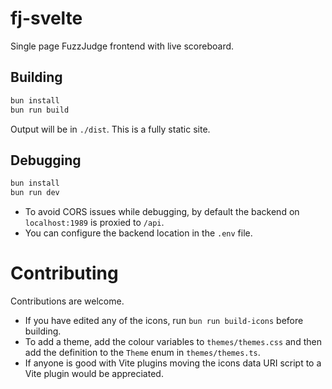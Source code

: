 # fj-svelte

Single page FuzzJudge frontend with live scoreboard.

## Building

```sh
bun install
bun run build
```
Output will be in `./dist`. This is a fully static site.

## Debugging

```sh
bun install
bun run dev
```
* To avoid CORS issues while debugging, by default the backend on `localhost:1989` is proxied to `/api`. 
* You can configure the backend location in the `.env` file.

# Contributing
Contributions are welcome.
* If you have edited any of the icons, run `bun run build-icons` before building.
* To add a theme, add the colour variables to `themes/themes.css` and then add the definition to the `Theme` enum in `themes/themes.ts`.
* If anyone is good with Vite plugins moving the icons data URI script to a Vite plugin would be appreciated.
